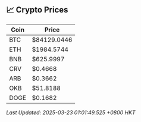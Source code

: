 ## 📈 Crypto Prices

| Coin | Price |
| ---- | ----- |
| BTC | $84129.0446 |
| ETH | $1984.5744 |
| BNB | $625.9997 |
| CRV | $0.4668 |
| ARB | $0.3662 |
| OKB | $51.8188 |
| DOGE | $0.1682 |

_Last Updated: 2025-03-23 01:01:49.525 +0800 HKT_